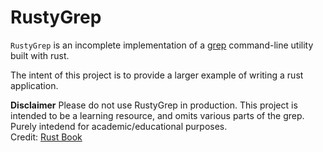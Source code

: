 # RustyGrep
`RustyGrep` is an incomplete implementation of a [grep](https://www.gnu.org/software/grep/) command-line utility built with rust.

The intent of this project is to provide a larger example of writing a rust application.

**Disclaimer** Please do not use RustyGrep in production. This project is
intended to be a learning resource, and omits various parts of the grep. Purely intedend for academic/educational purposes.
<br>
Credit: [Rust Book](https://doc.rust-lang.org/book/) 